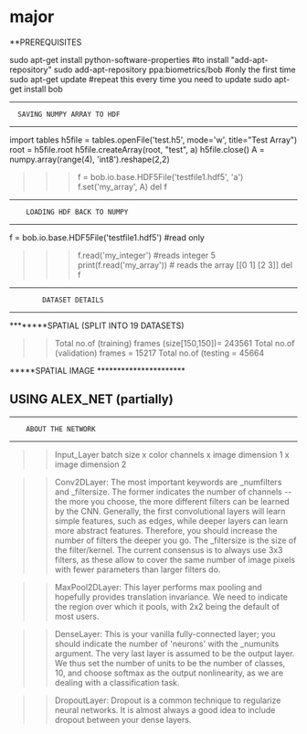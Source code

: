 # major
**PREREQUISITES

sudo apt-get install python-software-properties #to install "add-apt-repository"
sudo add-apt-repository ppa:biometrics/bob #only the first time
sudo apt-get update #repeat this every time you need to update
sudo apt-get install bob

******************************************************
      SAVING NUMPY ARRAY TO HDF

*****************************************************

import tables
h5file = tables.openFile('test.h5', mode='w', title="Test Array")
root = h5file.root
h5file.createArray(root, "test", a)
h5file.close()
A = numpy.array(range(4), 'int8').reshape(2,2)
>>> f = bob.io.base.HDF5File('testfile1.hdf5', 'a')
>>> f.set('my_array', A)
>>> del f



*********************************************
        LOADING HDF BACK TO NUMPY

*********************************************

f = bob.io.base.HDF5File('testfile1.hdf5') #read only
>>> f.read('my_integer') #reads integer
5
>>> print(f.read('my_array')) # reads the array
[[0 1]
 [2 3]]
>>> del f

*********************************************
            DATASET DETAILS
**********************************************
********SPATIAL (SPLIT INTO 19 DATASETS) 
>>Total no.of (training) frames (size[150,150])= 243561
>>Total no.of (validation) frames            = 15217
>>Total no.of (testing                       = 45664 


*****SPATIAL IMAGE **********************
>>>>>>>>>>>>>>>>>>>>>>>>>>>>>>>>>>>>>>>>>>>>>>>>>
USING ALEX_NET (partially)
-----------
*********************************
  		ABOUT THE NETWORK
**********************************

>>Input_Layer	batch size x color channels x image dimension 1 x image dimension 2

>>Conv2DLayer: The most important keywords are _numfilters and _filtersize. The former indicates the number of channels -- the more you choose, the more different filters can be learned by the CNN. Generally, the first convolutional layers will learn simple features, such as edges, while deeper layers can learn more abstract features. Therefore, you should increase the number of filters the deeper you go. The _filtersize is the size of the filter/kernel. The current consensus is to always use 3x3 filters, as these allow to cover the same number of image pixels with fewer parameters than larger filters do.

>>MaxPool2DLayer: This layer performs max pooling and hopefully provides translation invariance. We need to indicate the region over which it pools, with 2x2 being the default of most users.

>>DenseLayer: This is your vanilla fully-connected layer; you should indicate the number of 'neurons' with the _numunits argument. The very last layer is assumed to be the output layer. We thus set the number of units to be the number of classes, 10, and choose softmax as the output nonlinearity, as we are dealing with a classification task.

>>DropoutLayer: Dropout is a common technique to regularize neural networks. It is almost always a good idea to include dropout between your dense layers.

   


